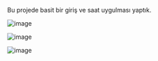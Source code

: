 Bu projede basit bir giriş ve saat uygulması yaptık.


![image](https://github.com/YunusEmreTom/BasitUygulamaSerisi/assets/78315933/e10435c1-a231-42d9-9786-f4aad1bd5c47)


![image](https://github.com/YunusEmreTom/BasitUygulamaSerisi/assets/78315933/c16924dc-f94b-4ad2-9f4a-1afa18a71024)


![image](https://github.com/YunusEmreTom/BasitUygulamaSerisi/assets/78315933/3fbb10ae-e336-4acd-89da-3e2243abe387)
